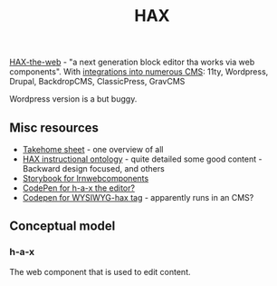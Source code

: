 ﻿---
backlinks:
- title: CASA Gallery
  url: /sense/CASA/casa-gallery.html
title: 'HAX '
---
[HAX-the-web](https://haxtheweb.org/) - "a next generation block editor tha works via web components". With [integrations into numerous CMS](https://haxtheweb.org/integrations-1): 11ty, Wordpress, Drupal, BackdropCMS, ClassicPress, GravCMS

Wordpress version is a but buggy.

## Misc resources 

- [Takehome sheet](https://gist.github.com/btopro/717fe6a29bb8d66cfaa0886c9e8baa72) - one overview of all
- [HAX instructional ontology](https://oer.hax.psu.edu/bto108/sites/haxcellence/ontology) - quite detailed some good content - Backward design focused, and others
- [Storybook for lrnwebcomponents](https://haxapi.vercel.app/?path=/story/about-getting-started--using-penn-state-cdn)
- [CodePen for h-a-x the editor?](https://codepen.io/btopro/pen/rNdbRGp)
- [Codepen for WYSIWYG-hax tag](https://codepen.io/btopro/pen/JZXorX) - apparently runs in an CMS?


## Conceptual model


### h-a-x 

The web component that is used to edit content.